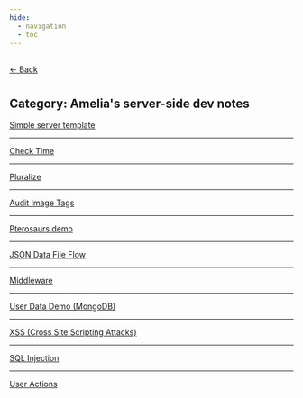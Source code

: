 ```yaml
---
hide:
  - navigation
  - toc
---
```


<div class="back-button">
    <br>
    <a href="javascript:history.back()">← Back</a>
    <br>
</div>

#
## Category: Amelia's server-side dev notes

<!-- - [Simple server template](simpleTemplate.md)
- [Check Time](checkTime.md)
- [Pluralize](pluralize.md)
- [Audit Image Tags](aduitImgTags.md) -->

<div class="category-index">
  <a href="../../INFO441/simpleTemplate" class="index-link">Simple server template</a>
  <hr>
  <a href="../../INFO441/checkTime" class="index-link">Check Time</a>
  <hr>
  <a href="../../INFO441/pluralize" class="index-link">Pluralize</a>
  <hr>
  <a href="../../INFO441/aduitImgTags" class="index-link">Audit Image Tags</a>
  <hr>
  <a href="../../INFO441/pterosaurs" class="index-link">Pterosaurs demo</a>
  <hr>
  <a href="../../INFO441/jsonDataFileFlow" class="index-link">JSON Data File Flow</a>
  <hr>
  <a href="../../INFO441/middleware" class="index-link">Middleware</a>
  <hr>
  <a href="../../INFO441/userdatamongo" class="index-link">User Data Demo (MongoDB)</a>
  <hr>
  <a href="../../INFO441/xss" class="index-link">XSS (Cross Site Scripting Attacks)</a>
  <hr>
  <a href="../../INFO441/sqlinjection" class="index-link">SQL Injection</a>
  <hr>
  <a href="../../INFO441/useractions" class="index-link">User Actions</a>
</div>